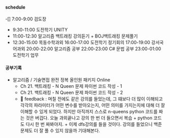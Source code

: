 
#### schedule
-[] 7:00-9:00 검도장
- 9:30-11:00 도전학기 UNITY
- 11:00-12:30 알고리즘 백트래킹 강의듣기 + BOJ백트래킹 문제풀기
- 12:30-15:00 목동수학과외
16:00-17:00 도전학기 정기회의
17:00-19:00 강서국어과외
20:00-22:00 알고리즘 공부
22:00-23:00 C# 문법 공부
23:00-01:00 도전학기 업무

#### 공부기록
- 알고리즘 / 기술면접 완전 정복 올인원 패키지 Online
  - Ch 21. 백트래킹 - N Queen 문제 파이썬 코드 작성 - 1
  - Ch 21. 백트래킹 - N Queen 문제 파이썬 코드 작성 - 2
  - &#128640; feedback : 며칠 전에도 같은 강의를 들었는데, 그 떄보다 더 많이 이해되고 각각의 파라미터가 어떤 변수를 받아오는지, 어떤 의미를 가지는지에 대해 더 잘 이해할 수 있게 되었다. 하지만 아직까지 스스로 n-queens python 코드를 짜는 것은 버겁다. 오늘 과외끝나고 강의 한 번 더 들으면서 복습 + python 코드도 다시 한 번 짜봐야지. + 이제 dfs강의를 들을 것이다. 강의를 들었으니 백준 문제도 더 잘 풀 수 있지 않을까 기대해본다.
